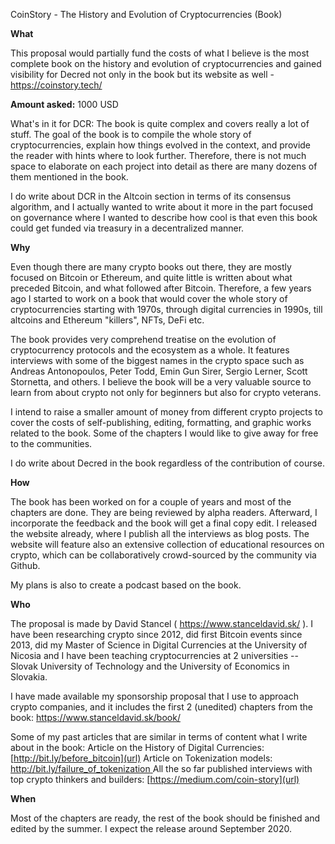 CoinStory - The History and Evolution of Cryptocurrencies (Book)

**What**

This proposal would partially fund the costs of what I believe is the most complete book on the history and evolution of cryptocurrencies and gained visibility for Decred not only in the book but its website as well - https://coinstory.tech/

**Amount asked:** 1000 USD

What's in it for DCR: 
The book is quite complex and covers really a lot of stuff.  The goal of the book is to compile the whole story of cryptocurrencies, explain how things evolved in the context, and provide the reader with hints where to look further. Therefore, there is not much space to elaborate on each project into detail as there are many dozens of them mentioned in the book.

I do write about DCR in the Altcoin section in terms of its consensus algorithm, and I actually wanted to write about it more in the part focused on governance where I wanted to describe how cool is that even this book could get funded via treasury in a decentralized manner. 


**Why**

Even though there are many crypto books out there, they are mostly focused on Bitcoin or Ethereum, and quite little is written about what preceded Bitcoin, and what followed after Bitcoin. Therefore, a few years ago I started to work on a book that would cover the whole story of cryptocurrencies starting with 1970s, through digital currencies in 1990s, till altcoins and Ethereum "killers", NFTs, DeFi etc.

The book provides very comprehend treatise on the evolution of cryptocurrency protocols and the ecosystem as a whole. It features interviews with some of the biggest names in the crypto space such as Andreas Antonopoulos, Peter Todd, Emin Gun Sirer, Sergio Lerner, Scott Stornetta, and others. I believe the book will be a very valuable source to learn from about crypto not only for beginners but also for crypto veterans. 

I intend to raise a smaller amount of money from different crypto projects to cover the costs of self-publishing, editing, formatting, and graphic works related to the book. Some of the chapters I would like to give away for free to the communities. 

I do write about Decred in the book regardless of the contribution of course. 

**How**

The book has been worked on for a couple of years and most of the chapters are done. They are being reviewed by alpha readers. Afterward, I incorporate the feedback and the book will get a final copy edit. 
I released the website already, where I publish all the interviews as blog posts. The website will feature also an extensive collection of educational resources on crypto, which can be collaboratively crowd-sourced by the community via Github. 

My plans is also to create a podcast based on the book.

**Who**

The proposal is made by David Stancel ( https://www.stanceldavid.sk/ ). I have been researching crypto since 2012, did first Bitcoin events since 2013, did my Master of Science in Digital Currencies at the University of Nicosia and I have been teaching cryptocurrencies at 2 universities -- Slovak University of Technology and the University of Economics in Slovakia.

I have made available my sponsorship proposal that I use to approach crypto companies, and it includes the first 2 (unedited) chapters from the book: https://www.stanceldavid.sk/book/

Some of my past articles that are similar in terms of content what I write about in the book: 
Article on the History of Digital Currencies: [http://bit.ly/before_bitcoin](url) 
Article on Tokenization models: [http://bit.ly/failure_of_tokenization ](url)
All the so far published interviews with top crypto thinkers and builders: [https://medium.com/coin-story](url)


**When**

Most of the chapters are ready, the rest of the book should be finished and edited by the summer. I expect the release around September 2020.